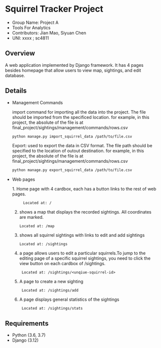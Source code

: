 # Squirrel Tracker Project

<ul>
  <li> Group Name: Project A </li>
  <li> Tools For Analytics </li>
  <li> Contributors: Jian Mao, Siyuan Chen</li>
  <li> UNI: xxxx ; sc4811 </li>
</ul>

## Overview
<p> A web application implemented by Django framework. It has 4 pages besides homepage that allow users to view map, sightings, and edit database.
</p>

## Details
<ul>
  <li> Management Commands </li>
    <p> import command for importing all the data into the project. The file should be imported from the specificed location. 
      for example, in this project, the absolute of the file is at final_project/sightings/management/commands/rows.csv

  ```sh
  python manage.py import_squirrel_data /path/to/file.csv
  ```
  

  Export: used to export the data in CSV format. The file path should be specified to the location of outout destination. 
  for example, in this project, the absolute of the file is at final_project/sightings/management/commands/rows.csv

   ```sh
  python manage.py export_squirrel_data /path/to/file.csv
   ```
   </p>
  <li> Web pages </li>
    <p>
  1. Home page with 4 cardbox, each has a button links to the rest of web pages.  

         Located at: /
    
  2. shows a map that displays the recorded sightings. All coordinates are marked. 

         Located at: /map

  3. shows all squirrel sightings with links to edit and add sightings

         Located at: /sightings

  4. a page allows users to edit a particular squirrels.To jump to the editing page of a specific squirrel sightings,
     you need to click the view button on each cardbox of /sightings.

          Located at: /sightings/<unqiue-squirrel-id>

  5. A page to create a new sighting

          Located at: /sightings/add

  6. A page displays general statistics of the sightings

          Located at: /sightings/stats

 </p>
</ul>


## Requirements
<ul>
  <li> Python (3.6, 3.7) </li>
  <li> Django (3.12) </li>
</ul>


